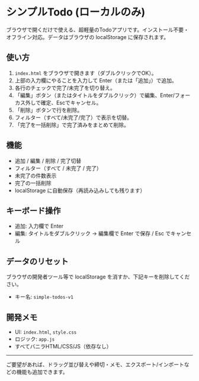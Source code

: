 # シンプルTodo (ローカルのみ)

ブラウザで開くだけで使える、超軽量のTodoアプリです。インストール不要・オフライン対応。データはブラウザの localStorage に保存されます。

## 使い方

1. `index.html` をブラウザで開きます（ダブルクリックでOK）。
2. 上部の入力欄にやることを入力して Enter（または「追加」）で追加。
3. 各行のチェックで完了/未完了を切り替え。
4. 「編集」ボタン（またはタイトルをダブルクリック）で編集、Enter/フォーカス外しで確定、Escでキャンセル。
5. 「削除」ボタンで行を削除。
6. フィルター（すべて/未完了/完了）で表示を切替。
7. 「完了を一括削除」で完了済みをまとめて削除。

## 機能

- 追加 / 編集 / 削除 / 完了切替
- フィルター（すべて / 未完了 / 完了）
- 未完了の件数表示
- 完了の一括削除
- localStorage に自動保存（再読み込みしても残ります）

## キーボード操作

- 追加: 入力欄で Enter
- 編集: タイトルをダブルクリック → 編集欄で Enter で保存 / Esc でキャンセル

## データのリセット

ブラウザの開発者ツール等で localStorage を消すか、下記キーを削除してください。

- キー名: `simple-todos-v1`

## 開発メモ

- UI: `index.html`, `style.css`
- ロジック: `app.js`
- すべてバニラHTML/CSS/JS（依存なし）

---
ご要望があれば、ドラッグ並び替えや締切・メモ、エクスポート/インポートなどの機能も追加できます。
